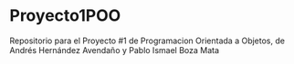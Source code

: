 # Proyecto1POO
Repositorio para el Proyecto #1 de Programacion Orientada a Objetos, de Andrés Hernández Avendaño y Pablo Ismael Boza Mata
